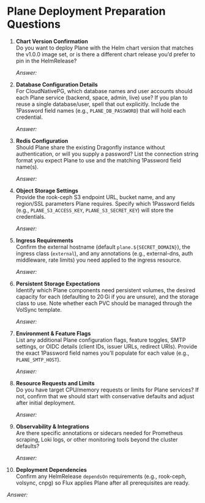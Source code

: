 # Plane Deployment Preparation Questions

1. **Chart Version Confirmation**  
   Do you want to deploy Plane with the Helm chart version that matches the v1.0.0 image set, or is there a different chart release you’d prefer to pin in the HelmRelease?

   _Answer:_

2. **Database Configuration Details**  
   For CloudNativePG, which database names and user accounts should each Plane service (backend, space, admin, live) use? If you plan to reuse a single database/user, spell that out explicitly. Include the 1Password field names (e.g., `PLANE_DB_PASSWORD`) that will hold each credential.

   _Answer:_

3. **Redis Configuration**  
   Should Plane share the existing Dragonfly instance without authentication, or will you supply a password? List the connection string format you expect Plane to use and the matching 1Password field name(s).

   _Answer:_

4. **Object Storage Settings**  
   Provide the rook-ceph S3 endpoint URL, bucket name, and any region/SSL parameters Plane requires. Specify which 1Password fields (e.g., `PLANE_S3_ACCESS_KEY`, `PLANE_S3_SECRET_KEY`) will store the credentials.

   _Answer:_

5. **Ingress Requirements**  
   Confirm the external hostname (default `plane.${SECRET_DOMAIN}`), the ingress class (`external`), and any annotations (e.g., external-dns, auth middleware, rate limits) you need applied to the ingress resource.

   _Answer:_

6. **Persistent Storage Expectations**  
   Identify which Plane components need persistent volumes, the desired capacity for each (defaulting to 20 Gi if you are unsure), and the storage class to use. Note whether each PVC should be managed through the VolSync template.

   _Answer:_

7. **Environment & Feature Flags**  
   List any additional Plane configuration flags, feature toggles, SMTP settings, or OIDC details (client IDs, issuer URLs, redirect URIs). Provide the exact 1Password field names you’ll populate for each value (e.g., `PLANE_SMTP_HOST`).

   _Answer:_

8. **Resource Requests and Limits**  
   Do you have target CPU/memory requests or limits for Plane services? If not, confirm that we should start with conservative defaults and adjust after initial deployment.

   _Answer:_

9. **Observability & Integrations**  
   Are there specific annotations or sidecars needed for Prometheus scraping, Loki logs, or other monitoring tools beyond the cluster defaults?

   _Answer:_

10. **Deployment Dependencies**  
    Confirm any HelmRelease `dependsOn` requirements (e.g., rook-ceph, volsync, cnpg) so Flux applies Plane after all prerequisites are ready.

   _Answer:_
